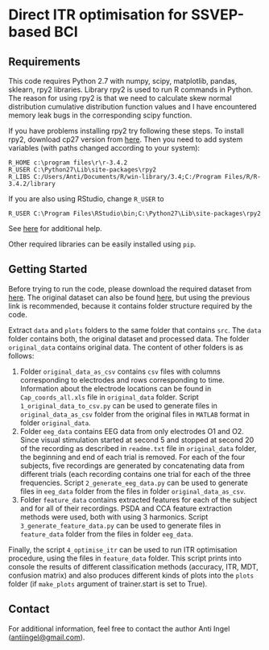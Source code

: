 # Direct ITR optimisation for SSVEP-based BCI

## Requirements

This code requires Python 2.7 with numpy, scipy, matplotlib, pandas, sklearn, rpy2 libraries. Library rpy2 is used to run R commands in Python. The reason for using rpy2 is that we need to calculate skew normal distribution cumulative distribution function values and I have encountered memory leak bugs in the corresponding scipy function. 

If you have problems installing rpy2 try following these steps. To install rpy2, download cp27 version from [here](https://www.lfd.uci.edu/~gohlke/pythonlibs/#rpy2). Then you need to add system variables (with paths changed according to your system):
```
R_HOME c:\program files\r\r-3.4.2
R_USER C:\Python27\Lib\site-packages\rpy2
R_LIBS C:/Users/Anti/Documents/R/win-library/3.4;C:/Program Files/R/R-3.4.2/library
```
If you are also using RStudio, change `R_USER` to
```
R_USER C:\Program Files\RStudio\bin;C:\Python27\Lib\site-packages\rpy2
```
See [here](https://stackoverflow.com/questions/12698877/how-to-setup-environment-variable-r-user-to-use-rpy2-in-python) for additional help.

Other required libraries can be easily installed using `pip`.

## Getting Started

Before trying to run the code, please download the required dataset from [here](https://drive.google.com/file/d/1QXkz5T7EKcYj3GiL40zmmApryUQCwvTW/view?usp=sharing). The original dataset can also be found [here](http://www.bakardjian.com/work/ssvep_data_Bakardjian.html), but using the previous link is recommended, because it contains folder structure required by the code.

Extract `data` and `plots` folders to the same folder that contains `src`. The `data` folder contains both, the original dataset and processed data. The folder `original_data` contains original data. The content of other folders is as follows:
1. Folder `original_data_as_csv` contains `csv` files with columns corresponding to electrodes and rows corresponding to time. Information about the electrode locations can be found in `Cap_coords_all.xls` file in `original_data` folder. Script `1_original_data_to_csv.py` can be used to generate files in `original_data_as_csv` folder from the original files in `MATLAB` format in folder `original_data`.
2. Folder `eeg_data` contains EEG data from only electrodes O1 and O2. Since visual stimulation started at second 5 and stopped at second 20 of the recording as described in `readme.txt` file in `original_data` folder, the beginning and end of each trial is removed. For each of the four subjects, five recordings are generated by concatenating data from different trials (each recording contains one trial for each of the three frequencies. Script `2_generate_eeg_data.py` can be used to generate files in `eeg_data` folder from the files in folder `original_data_as_csv`.
3. Folder `feature_data` contains extracted features for each of the subject and for all of their recordings. PSDA and CCA feature extraction methods were used, both with using 3 harmonics. Script `3_generate_feature_data.py` can be used to generate files in `feature_data` folder from the files in folder `eeg_data`.

Finally, the script `4_optimise_itr` can be used to run ITR optimisation procedure, using the files in `feature_data` folder. This script prints into console the results of different classification methods (accuracy, ITR, MDT, confusion matrix) and also produces different kinds of plots into the `plots` folder (if `make_plots` argument of trainer.start is set to True).

## Contact

For additional information, feel free to contact the author Anti Ingel (antiingel@gmail.com).
